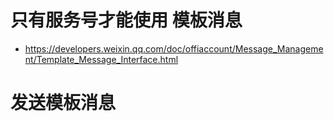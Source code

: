 # 只有服务号才能使用 模板消息
- https://developers.weixin.qq.com/doc/offiaccount/Message_Management/Template_Message_Interface.html

# 发送模板消息

